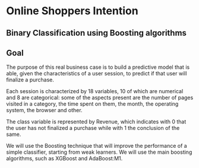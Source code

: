 # Online Shoppers Intention

## Binary Classification using Boosting algorithms

## Goal

The purpose of this real business case is to build a predictive model that is able, given the characteristics of a user session, to predict if that user will finalize a purchase.

Each session is characterized by 18 variables, 10 of which are numerical and 8 are categorical: some of the aspects present are the number of pages visited in a category, the time spent on them, the month, the operating system, the browser and other.

The class variable is represented by Revenue, which indicates with 0 that the user has not finalized a purchase while with 1 the conclusion of the same.

We will use the Boosting technique that will improve the performance of a simple classifier, starting from weak learners. We will use the main boosting algorithms, such as XGBoost and AdaBoost:M1.

